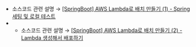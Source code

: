 * 소스코드 관련 설명 → <a href='https://jforj.tistory.com/302'>[SpringBoot] AWS Lambda로 배치 만들기 (1) - Spring 세팅 및 로컬 테스트</a>
* * 소스코드 관련 설명 → <a href='https://jforj.tistory.com/303'>[SpringBoot] AWS Lambda로 배치 만들기 (2) - Lambda 생성해서 배포하기</a>